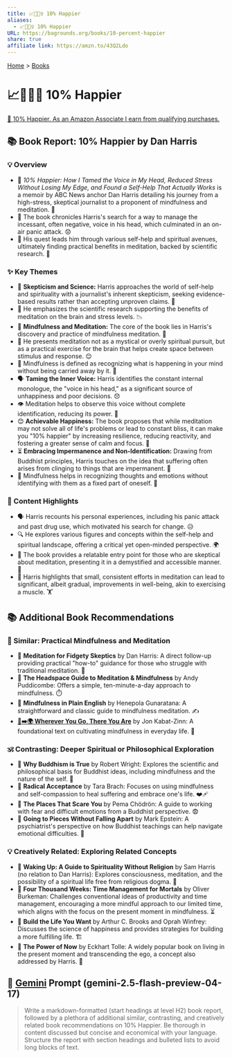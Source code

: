 ```yaml
---
title: 📈🧘🏼‍♀️ 10% Happier
aliases:
  - 📈🧘🏼‍♀️ 10% Happier
URL: https://bagrounds.org/books/10-percent-happier
share: true
affiliate link: https://amzn.to/43Q2Ldo
---
```

[Home](../index.md) > [Books](./index.md)  
# 📈🧘🏼‍♀️ 10% Happier  
[🛒 10% Happier. As an Amazon Associate I earn from qualifying purchases.](https://amzn.to/43Q2Ldo)  
  
## 📚 Book Report: 10% Happier by Dan Harris  
  
### 💡 Overview  
  
* 💯 *10% Happier: How I Tamed the Voice in My Head, Reduced Stress Without Losing My Edge, and Found a Self-Help That Actually Works* is a memoir by ABC News anchor Dan Harris detailing his journey from a high-stress, skeptical journalist to a proponent of mindfulness and meditation. 🎤  
* 📰 The book chronicles Harris's search for a way to manage the incessant, often negative, voice in his head, which culminated in an on-air panic attack. 😟  
* 🧘 His quest leads him through various self-help and spiritual avenues, ultimately finding practical benefits in meditation, backed by scientific research. 🔬  
  
### ✨ Key Themes  
  
* 🤔 **Skepticism and Science:** Harris approaches the world of self-help and spirituality with a journalist's inherent skepticism, seeking evidence-based results rather than accepting unproven claims. 🔬  
* 🧠 He emphasizes the scientific research supporting the benefits of meditation on the brain and stress levels. 📉  
* 🧘 **Mindfulness and Meditation:** The core of the book lies in Harris's discovery and practice of mindfulness meditation. 🧠  
* 🚫 He presents meditation not as a mystical or overly spiritual pursuit, but as a practical exercise for the brain that helps create space between stimulus and response. 😌  
* 🧠 Mindfulness is defined as recognizing what is happening in your mind without being carried away by it. 🌊  
* 🗣️ **Taming the Inner Voice:** Harris identifies the constant internal monologue, the "voice in his head," as a significant source of unhappiness and poor decisions. 😞  
* 👁️ Meditation helps to observe this voice without complete identification, reducing its power. 💪  
* 😊 **Achievable Happiness:** The book proposes that while meditation may not solve all of life's problems or lead to constant bliss, it can make you "10% happier" by increasing resilience, reducing reactivity, and fostering a greater sense of calm and focus. 🌟  
* ⏳ **Embracing Impermanence and Non-Identification:** Drawing from Buddhist principles, Harris touches on the idea that suffering often arises from clinging to things that are impermanent. 🍂  
* 💭 Mindfulness helps in recognizing thoughts and emotions without identifying with them as a fixed part of oneself. 👤  
  
### 📑 Content Highlights  
  
* 🗣️ Harris recounts his personal experiences, including his panic attack and past drug use, which motivated his search for change. 😥  
* 🔍 He explores various figures and concepts within the self-help and spiritual landscape, offering a critical yet open-minded perspective. 🌍  
* 🤝 The book provides a relatable entry point for those who are skeptical about meditation, presenting it in a demystified and accessible manner. 🔑  
* 💪 Harris highlights that small, consistent efforts in meditation can lead to significant, albeit gradual, improvements in well-being, akin to exercising a muscle. 🏋️  
  
## 📚 Additional Book Recommendations  
  
### 🧘 Similar: Practical Mindfulness and Meditation  
  
* 📖 **Meditation for Fidgety Skeptics** by Dan Harris: A direct follow-up providing practical "how-to" guidance for those who struggle with traditional meditation. 🧘  
* 📖 **The Headspace Guide to Meditation & Mindfulness** by Andy Puddicombe: Offers a simple, ten-minute-a-day approach to mindfulness. ⏱️  
* 📖 **Mindfulness in Plain English** by Henepola Gunaratana: A straightforward and classic guide to mindfulness meditation. ✍️  
* **[👣➡️🌍 Wherever You Go, There You Are](./wherever-you-go-there-you-are.md)** by Jon Kabat-Zinn: A foundational text on cultivating mindfulness in everyday life. 🚶  
  
### 🕉️ Contrasting: Deeper Spiritual or Philosophical Exploration  
  
* 📖 **Why Buddhism is True** by Robert Wright: Explores the scientific and philosophical basis for Buddhist ideas, including mindfulness and the nature of the self. 🤔  
* 📖 **Radical Acceptance** by Tara Brach: Focuses on using mindfulness and self-compassion to heal suffering and embrace one's life. ❤️‍🩹  
* 📖 **The Places That Scare You** by Pema Chödrön: A guide to working with fear and difficult emotions from a Buddhist perspective. 😨  
* 📖 **Going to Pieces Without Falling Apart** by Mark Epstein: A psychiatrist's perspective on how Buddhist teachings can help navigate emotional difficulties. 🤕  
  
### 💡 Creatively Related: Exploring Related Concepts  
  
* 📖 **Waking Up: A Guide to Spirituality Without Religion** by Sam Harris (no relation to Dan Harris): Explores consciousness, meditation, and the possibility of a spiritual life free from religious dogma. 🌅  
* 📖 **Four Thousand Weeks: Time Management for Mortals** by Oliver Burkeman: Challenges conventional ideas of productivity and time management, encouraging a more mindful approach to our limited time, which aligns with the focus on the present moment in mindfulness. ⏳  
* 📖 **Build the Life You Want** by Arthur C. Brooks and Oprah Winfrey: Discusses the science of happiness and provides strategies for building a more fulfilling life. 🏗️  
* 📖 **The Power of Now** by Eckhart Tolle: A widely popular book on living in the present moment and transcending the ego, a concept also addressed by Harris. 💫  
  
## 💬 [Gemini](../software/gemini.md) Prompt (gemini-2.5-flash-preview-04-17)  
> Write a markdown-formatted (start headings at level H2) book report, followed by a plethora of additional similar, contrasting, and creatively related book recommendations on 10% Happier. Be thorough in content discussed but concise and economical with your language. Structure the report with section headings and bulleted lists to avoid long blocks of text.